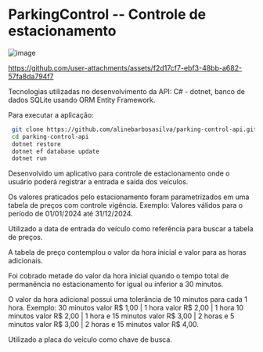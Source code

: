 # ParkingControl -- Controle de estacionamento
![image](https://github.com/user-attachments/assets/0f43d5ee-49e1-4f7b-86e3-40b88f6960b0)

https://github.com/user-attachments/assets/f2d17cf7-ebf3-48bb-a682-57fa8da794f7

Tecnologias utilizadas no desenvolvimento da API: C# - dotnet, banco de dados SQLite usando ORM Entity Framework.

Para executar a aplicação:
```sh
 git clone https://github.com/alinebarbosasilva/parking-control-api.git
 cd parking-control-api
 dotnet restore
 dotnet ef database update
 dotnet run
```
Desenvolvido um aplicativo para controle de estacionamento onde o usuário poderá registrar a entrada e saída dos veículos. 

Os valores praticados pelo estacionamento foram parametrizados em uma tabela de preços com controle vigência. Exemplo: Valores válidos para o período de 01/01/2024 até 31/12/2024.

Utilizado a data de entrada do veículo como referência para buscar a tabela de preços.

A tabela de preço contemplou o valor da hora inicial e valor para as horas adicionais.

Foi cobrado metade do valor da hora inicial quando o tempo total de permanência no estacionamento for igual ou inferior a 30 minutos.

O valor da hora adicional possui uma tolerância de 10 minutos para cada 1 hora. Exemplo: 30 minutos valor R$ 1,00 | 1 hora valor R$ 2,00 | 1 hora 10 minutos valor R$ 2,00 | 1 hora e 15 minutos valor R$ 3,00 | 2 horas e 5 minutos valor R$ 3,00 | 2 horas e 15 minutos valor R$ 4,00.

Utilizado a placa do veículo como chave de busca. 

